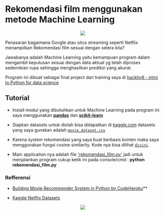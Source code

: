 # Rekomendasi film menggunakan metode Machine Learning

<p align="center">
 <img src="http://www.codeheroku.com/static/blog/images/pid14_results.png">
</p>

Penasaran bagaimana Google atau situs streaming seperti Netflix menampilkan Rekomendasi film 
sesuai dengan selera kita?

Jawabanya adalah Machine Learning yaitu kemampuan program dalam mengambil keputusan sesuai dengan data aktual yg telah diproses 
sedemikian rupa sehingga menghasilkan prediksi yang akurat.

Program ini dibuat sebagai final project dari training saya di [hacktiv8 - intro to Python for data science](https://hacktiv8.com/python/jakarta/)

## Tutorial

- Install modul yang dibutuhkan untuk Machine Learning pada program ini saya menggunakan **[pandas](https://pandas.pydata.org/)** dan **[scikit-learn](https://scikit-learn.org/)**

- Siapkan datasets untuk diolah bisa didapatkan di [kaggle.com](https://www.kaggle.com/netflix-inc/netflix-prize-data) datasets yang saya gunakan adalah [`movie_dataset.csv`](https://github.com/anggorodhanumurti/Rekomendasi-Film-Netflix/raw/master/movie_dataset.csv)

- Karena system rekomendasi yang saya buat berbasis konten maka saya menggunakan fungsi cosine similarity. Kode nya bisa dilihat [`disini`](https://github.com/anggorodhanumurti/Rekomendasi-Film-Netflix/blob/master/cosine_similarity.py).

- Main application nya adalah file ['rekomendasi_film.py'](https://github.com/anggorodhanumurti/Rekomendasi-Film-Netflix/blob/master/rekomendasi_film.py) jadi untuk menjalankan program cukup ketik ini pada console/cmd : **python rekomendasi_film.py**

### Refferensi

- [Building Movie Recommender System in Python by CodeHeroku](https://www.youtube.com/watch?v=XoTwndOgXBM "Building Movie Recommender System in Python by CodeHeroku")**

- [Kaggle Netflix Datasets](https://www.kaggle.com/netflix-inc/netflix-prize-data "Kaggle Netflix Datasets")

<p align="center"><a href="https://hacktiv8.com">
 <img src="https://hacktiv8.com/img/logo-hacktiv8_bordered.png"></a>
</p>
